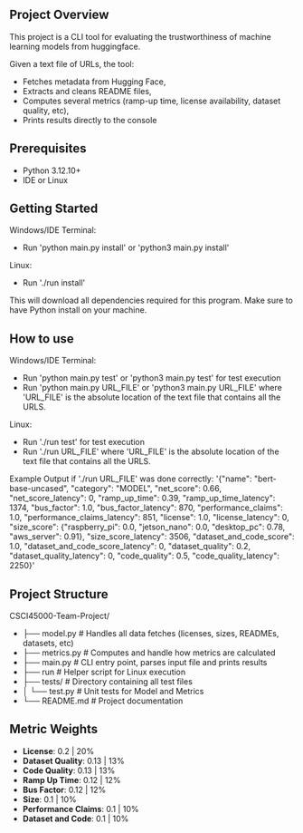 ## Project Overview
This project is a CLI tool for evaluating the trustworthiness of machine learning models from huggingface.  

Given a text file of URLs, the tool:
- Fetches metadata from Hugging Face,
- Extracts and cleans README files,
- Computes several metrics (ramp-up time, license availability, dataset quality, etc),
- Prints results directly to the console

## Prerequisites
- Python 3.12.10+  
- IDE or Linux

## Getting Started
Windows/IDE Terminal:
- Run 'python main.py install' or 'python3 main.py install'

Linux:
- Run './run install'
  
This will download all dependencies required for this program. Make sure to have Python install on your machine.

## How to use
Windows/IDE Terminal:
- Run 'python main.py test' or 'python3 main.py test' for test execution
- Run 'python main.py URL_FILE' or 'python3 main.py URL_FILE' where 'URL_FILE' is the absolute location of the text file that contains all the URLS.

Linux:
- Run './run test' for test execution
- Run './run URL_FILE' where 'URL_FILE' is the absolute location of the text file that contains all the URLS.

Example Output if './run URL_FILE' was done correctly:
'{"name": "bert-base-uncased", "category": "MODEL", "net_score": 0.66, "net_score_latency": 0, "ramp_up_time": 0.39, "ramp_up_time_latency": 1374, "bus_factor": 1.0, "bus_factor_latency": 870, "performance_claims": 1.0, "performance_claims_latency": 851, "license": 1.0, "license_latency": 0, "size_score": {"raspberry_pi": 0.0, "jetson_nano": 0.0, "desktop_pc": 0.78, "aws_server": 0.91}, "size_score_latency": 3506, "dataset_and_code_score": 1.0, "dataset_and_code_score_latency": 0, "dataset_quality": 0.2, "dataset_quality_latency": 0, "code_quality": 0.5, "code_quality_latency": 2250}'

## Project Structure
CSCI45000-Team-Project/
- ├── model.py        # Handles all data fetches (licenses, sizes, READMEs, datasets, etc)
- ├── metrics.py      # Computes and handle how metrics are calculated
- ├── main.py         # CLI entry point, parses input file and prints results
- ├── run             # Helper script for Linux execution
- ├── tests/          # Directory containing all test files
- │ └── test.py       # Unit tests for Model and Metrics
- └── README.md       # Project documentation

## Metric Weights
- **License**: 0.2 | 20%  
- **Dataset Quality**: 0.13 | 13%  
- **Code Quality**: 0.13 | 13%  
- **Ramp Up Time**: 0.12 | 12%  
- **Bus Factor**: 0.12 | 12%  
- **Size**: 0.1 | 10%  
- **Performance Claims**: 0.1 | 10%  
- **Dataset and Code**: 0.1 | 10% 
